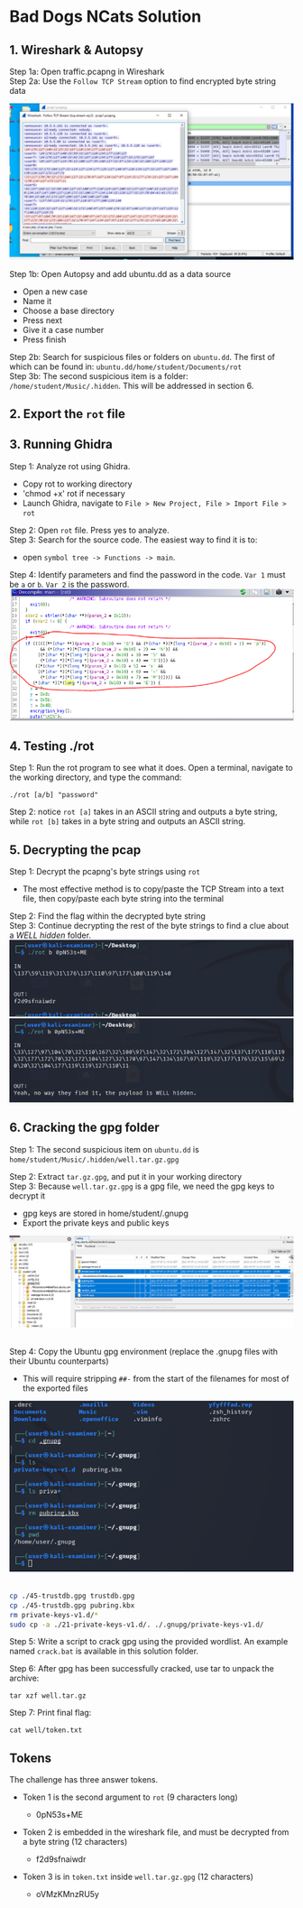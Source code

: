 # Bad Dogs NCats Solution

## 1. **Wireshark & Autopsy**  
Step 1a: Open traffic.pcapng in Wireshark  
Step 2a: Use the `Follow TCP Stream` option to find encrypted byte string data

<img src="./img/t10-image1.png">  

 Step 1b: Open Autopsy and add ubuntu.dd as a data source    
- Open a new case  
- Name it   
- Choose a base directory   
- Press next   
- Give it a case number   
- Press finish  
        
 Step 2b: Search for suspicious files or folders on `ubuntu.dd`. The first of which can be found in: `ubuntu.dd/home/student/Documents/rot`  
 Step 3b: The second suspicious item is a folder: `/home/student/Music/.hidden`. This will be addressed in section 6.

## 2. **Export the `rot` file**

## 3. **Running Ghidra**
Step 1: Analyze rot using Ghidra.   
 - Copy rot to working directory  
 - 'chmod +x' rot if necessary  
 - Launch Ghidra, navigate to `File > New Project, File > Import File > rot`

Step 2: Open `rot` file. Press yes to analyze.   
Step 3: Search for the source code. The easiest way to find it is to: 
- open `symbol tree -> Functions -> main`.   

Step 4: Identify parameters and find the password in the code. `Var 1` must be `a` or `b`. `Var 2` is the password.   
<img src="./img/t10-image2.png">

## 4. **Testing ./rot**
Step 1: Run the rot program to see what it does. Open a terminal, navigate to the working directory, and type the command:
```
./rot [a/b] "password"
```  
Step 2: notice `rot [a]` takes in an ASCII string and outputs a byte string, while `rot [b]` takes in a byte string and outputs an ASCII string.   

## 5. **Decrypting the pcap**
Step 1: Decrypt the pcapng's byte strings using `rot` 
- The most effective method is to copy/paste the TCP Stream into a text file, then copy/paste each byte string into the terminal  

Step 2: Find the flag within the decrypted byte string  
Step 3: Continue decrypting the rest of the byte strings to find a clue about a *WELL hidden* folder.  
<img src="./img/t10-image3.png">
<img src="./img/t10-image4.png">

## 6. **Cracking the gpg folder**
Step 1: The second suspicious item on `ubuntu.dd` is `home/student/Music/.hidden/well.tar.gz.gpg`  

Step 2: Extract `tar.gz.gpg`, and put it in your working directory  
Step 3: Because `well.tar.gz.gpg` is a gpg file, we need the gpg keys to decrypt it      
- gpg keys are stored in home/student/.gnupg 
- Export the private keys and public keys
  
<img src="./img/t10-image5.png">  
<br></br>

Step 4: Copy the Ubuntu gpg environment (replace the .gnupg files with their Ubuntu counterparts)
- This will require stripping `##-` from the start of the filenames for most of the exported files  

<img src="./img/t10-image6.png">
<br></br>

```bash
cp ./45-trustdb.gpg trustdb.gpg
cp ./45-trustdb.gpg pubring.kbx
rm private-keys-v1.d/*
sudo cp -a ./21-private-keys-v1.d/. ./.gnupg/private-keys-v1.d/
``` 

Step 5: Write a script to crack gpg using the provided wordlist. An example named `crack.bat` is available in this solution folder.  

Step 6: After gpg has been successfully cracked, use tar to unpack the archive:
```
tar xzf well.tar.gz
```
Step 7: Print final flag:
```
cat well/token.txt
```
## Tokens

The challenge has three answer tokens.
- Token 1 is the second argument to `rot` (9 characters long)
  - 0pN53s+ME
  
- Token 2 is embedded in the wireshark file, and must be decrypted from a byte string (12 characters)
  - f2d9sfnaiwdr

- Token 3 is in `token.txt` inside `well.tar.gz.gpg` (12 characters)
  - oVMzKMnzRU5y
